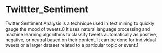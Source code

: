 # Twittter_Sentiment

Twitter Sentiment Analysis is a technique used in text mining to quickly gauge the mood of tweets.0 It uses natural language processing and machine learning algorithms to classify tweets automatically as positive, negative, or neutral based on their content. It can be done for individual tweets or a larger dataset related to a particular topic or event.1
